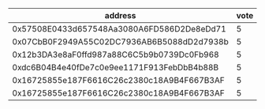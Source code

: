 address|vote|timestamp|signature
---|---|---|---
0x57508E0433d657548Aa3080A6FD586D2De8eDd71|5|1617711681|0xff9362483da3287af601a5fb3385f817f9aaa4a49a5a3d92f215c4d1f9ef8a10438d179342678f64728f278617905af31ef5c1aee2777fb59c57fc679b78ed231c
0x07CbB0F2949A55C02DC7936AB6B5088dD2d7938b|5|1617717299|0x34735452d70121294cba42ca145fd1150f168e48c4235036fa6da714d4b9eb6e3c9609b15e1f53a8564024e7690de794d212cb70839e9a797e990834bdc092fc1b
0x12b3DA3e8aF0ffd987a88C6C5b9b0739Dc0Fb968|5|1617728383|0x6279438fbb4823a7e2d944944217fbdaa58a60966f54a8eb07a86996e2f7cf29327045637076c1c0494bdc7c5240e1e9b864e907963e24d6a4926aedbb292ada1c
0xdc6B04B4e40fDe7c0e9ee1171F913FebDbB4b88B|5|1617732192|0xa45f9c76cacdf4f1317759bef335e8f2c3a029969d6e185b567b8a5804b848c0405130349ba60dcf864592a091894ee70fc6a9c7dd1a090d1da3d8938d067e361c
0x16725855e187F6616C26c2380c18A9B4F667B3AF|5|1617787842|0x58f508305b1c19bb4723027ac015776eca27e946bbec607e35c445d587b911b923bd62d70ad78ae42029d06ff50a7a0592470ca510e68f761428355cbbaa91971c
0x16725855e187F6616C26c2380c18A9B4F667B3AF|5|1617787898|0xed43f272364cf2a9ce3ba934ff1e658b326941e6c7913f9562b79ee4f30b6c1d4e3c011848a8deaf6942ee43675d2d295ca58dba6a61446a7c536b45fb4f339f1b